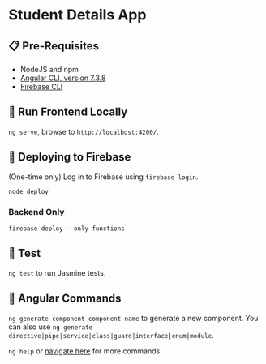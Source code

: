 # Student Details App

## :clipboard: Pre-Requisites

- NodeJS and npm
- [Angular CLI, version 7.3.8](https://github.com/angular/angular-cli)
- [Firebase CLI](https://github.com/firebase/firebase-tools)

## :running: Run Frontend Locally

`ng serve`, browse to `http://localhost:4200/`.

## :pray: Deploying to Firebase

(One-time only) Log in to Firebase using `firebase login`.

`node deploy`

### Backend Only

`firebase deploy --only functions`

## :bookmark_tabs: Test

`ng test` to run Jasmine tests.

## :star2: Angular Commands

`ng generate component component-name` to generate a new component. You can also use `ng generate directive|pipe|service|class|guard|interface|enum|module`.

`ng help` or [navigate here](https://github.com/angular/angular-cli/blob/master/README.md) for more commands.
